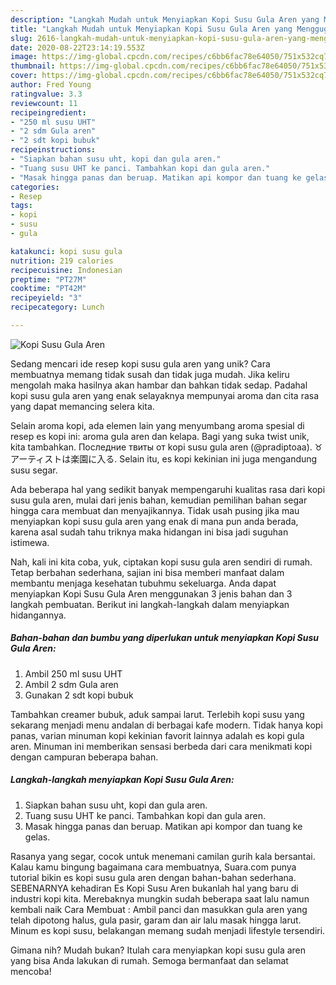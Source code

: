 ```yaml
---
description: "Langkah Mudah untuk Menyiapkan Kopi Susu Gula Aren yang Menggugah Selera"
title: "Langkah Mudah untuk Menyiapkan Kopi Susu Gula Aren yang Menggugah Selera"
slug: 2616-langkah-mudah-untuk-menyiapkan-kopi-susu-gula-aren-yang-menggugah-selera
date: 2020-08-22T23:14:19.553Z
image: https://img-global.cpcdn.com/recipes/c6bb6fac78e64050/751x532cq70/kopi-susu-gula-aren-foto-resep-utama.jpg
thumbnail: https://img-global.cpcdn.com/recipes/c6bb6fac78e64050/751x532cq70/kopi-susu-gula-aren-foto-resep-utama.jpg
cover: https://img-global.cpcdn.com/recipes/c6bb6fac78e64050/751x532cq70/kopi-susu-gula-aren-foto-resep-utama.jpg
author: Fred Young
ratingvalue: 3.3
reviewcount: 11
recipeingredient:
- "250 ml susu UHT"
- "2 sdm Gula aren"
- "2 sdt kopi bubuk"
recipeinstructions:
- "Siapkan bahan susu uht, kopi dan gula aren."
- "Tuang susu UHT ke panci. Tambahkan kopi dan gula aren."
- "Masak hingga panas dan beruap. Matikan api kompor dan tuang ke gelas."
categories:
- Resep
tags:
- kopi
- susu
- gula

katakunci: kopi susu gula 
nutrition: 219 calories
recipecuisine: Indonesian
preptime: "PT27M"
cooktime: "PT42M"
recipeyield: "3"
recipecategory: Lunch

---
```



![Kopi Susu Gula Aren](https://img-global.cpcdn.com/recipes/c6bb6fac78e64050/751x532cq70/kopi-susu-gula-aren-foto-resep-utama.jpg)

Sedang mencari ide resep kopi susu gula aren yang unik? Cara membuatnya memang tidak susah dan tidak juga mudah. Jika keliru mengolah maka hasilnya akan hambar dan bahkan tidak sedap. Padahal kopi susu gula aren yang enak selayaknya mempunyai aroma dan cita rasa yang dapat memancing selera kita.

Selain aroma kopi, ada elemen lain yang menyumbang aroma spesial di resep es kopi ini: aroma gula aren dan kelapa. Bagi yang suka twist unik, kita tambahkan. Последние твиты от kopi susu gula aren (@pradiptoaa). ♉ アーティストは楽園に入る. Selain itu, es kopi kekinian ini juga mengandung susu segar.

Ada beberapa hal yang sedikit banyak mempengaruhi kualitas rasa dari kopi susu gula aren, mulai dari jenis bahan, kemudian pemilihan bahan segar hingga cara membuat dan menyajikannya. Tidak usah pusing jika mau menyiapkan kopi susu gula aren yang enak di mana pun anda berada, karena asal sudah tahu triknya maka hidangan ini bisa jadi suguhan istimewa.


Nah, kali ini kita coba, yuk, ciptakan kopi susu gula aren sendiri di rumah. Tetap berbahan sederhana, sajian ini bisa memberi manfaat dalam membantu menjaga kesehatan tubuhmu sekeluarga. Anda dapat menyiapkan Kopi Susu Gula Aren menggunakan 3 jenis bahan dan 3 langkah pembuatan. Berikut ini langkah-langkah dalam menyiapkan hidangannya.

<!--inarticleads1-->

##### Bahan-bahan dan bumbu yang diperlukan untuk menyiapkan Kopi Susu Gula Aren:

1. Ambil 250 ml susu UHT
1. Ambil 2 sdm Gula aren
1. Gunakan 2 sdt kopi bubuk


Tambahkan creamer bubuk, aduk sampai larut. Terlebih kopi susu yang sekarang menjadi menu andalan di berbagai kafe modern. Tidak hanya kopi panas, varian minuman kopi kekinian favorit lainnya adalah es kopi gula aren. Minuman ini memberikan sensasi berbeda dari cara menikmati kopi dengan campuran beberapa bahan. 

<!--inarticleads2-->

##### Langkah-langkah menyiapkan Kopi Susu Gula Aren:

1. Siapkan bahan susu uht, kopi dan gula aren.
1. Tuang susu UHT ke panci. Tambahkan kopi dan gula aren.
1. Masak hingga panas dan beruap. Matikan api kompor dan tuang ke gelas.


Rasanya yang segar, cocok untuk menemani camilan gurih kala bersantai. Kalau kamu bingung bagaimana cara membuatnya, Suara.com punya tutorial bikin es kopi susu gula aren dengan bahan-bahan sederhana. SEBENARNYA kehadiran Es Kopi Susu Aren bukanlah hal yang baru di industri kopi kita. Merebaknya mungkin sudah beberapa saat lalu namun kembali naik Cara Membuat : Ambil panci dan masukkan gula aren yang telah dipotong halus, gula pasir, garam dan air lalu masak hingga larut. Minum es kopi susu, belakangan memang sudah menjadi lifestyle tersendiri. 

Gimana nih? Mudah bukan? Itulah cara menyiapkan kopi susu gula aren yang bisa Anda lakukan di rumah. Semoga bermanfaat dan selamat mencoba!
